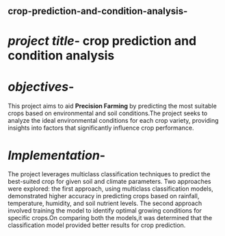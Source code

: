 ## crop-prediction-and-condition-analysis-

# _project title_- crop prediction and condition analysis
# _objectives_-
   This project aims to aid **Precision Farming** by predicting the most suitable crops based on environmental and soil conditions.The project seeks to analyze the ideal environmental conditions for each crop variety, providing insights into factors that significantly influence crop performance.

# _Implementation_-
The project leverages multiclass classification techniques to predict the best-suited crop for given soil and climate parameters. Two approaches were explored: the first approach, using multiclass classification models, demonstrated higher accuracy in predicting crops based on rainfall, temperature, humidity, and soil nutrient levels. The second approach involved training the model to identify optimal growing conditions for specific crops.On comparing both the models,it was determined that the classification model provided better results for crop prediction.
